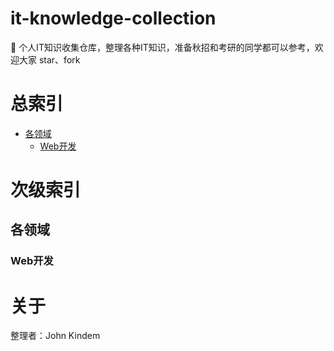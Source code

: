 # it-knowledge-collection
🍔 个人IT知识收集仓库，整理各种IT知识，准备秋招和考研的同学都可以参考，欢迎大家 star、fork

# 总索引
* [各领域](#各领域)
  * [Web开发](#Web开发)

# 次级索引
## 各领域
### Web开发

# 关于
整理者：John Kindem
